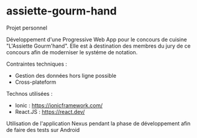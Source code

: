 # assiette-gourm-hand

Projet personnel

Développement d'une Progressive Web App pour le concours de cuisine "L'Assiette Gourm'hand". 
Elle est à destination des membres du jury de ce concours afin de moderniser le systéme de notation. 

Contraintes techniques : 
- Gestion des données hors ligne possible
- Cross-plateform

Technos utilisées : 

* Ionic : https://ionicframework.com/
* React.JS : https://react.dev/


Utilisation de l'application Nexus pendant la phase de développement afin de faire des tests sur Android

